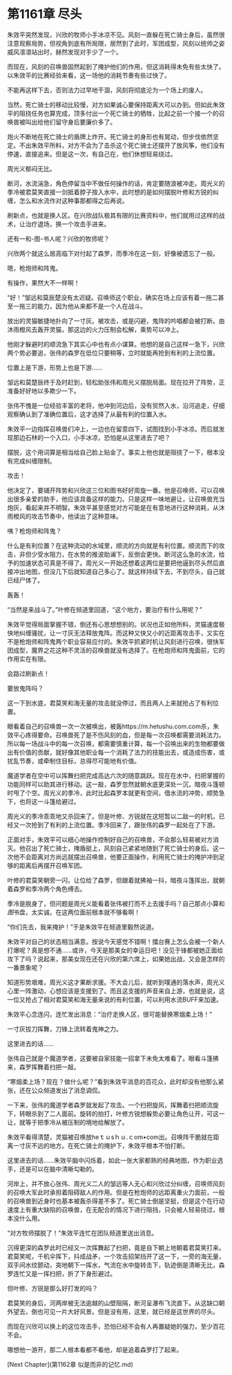 # 第1161章 尽头

朱效平突然发现，兴欣的牧师小手冰凉不见。风刻一直躲在死亡骑士身后，虽然很注意观察局势，但视角到底有所局限，居然到了此时，军团成型，风刻以统帅之姿威风凛凛站出时，赫然发现对手少了一个。

而现在，风刻的召唤兽固然起到了掩护他们的作用，但这消耗得未免有些太快了。以朱效平的比赛经验来看，这一场他的消耗节奏有些过快了。

不能再这样下去，否则法力过早地干涸，风刻将彻底沦为一个场上的废人。

当然，死亡骑士的移动比较慢，对方如果诚心要保持距离大可以办到。但如此朱效平的阻挠任务也算完成，顶多付出一个死亡骑士的牺牲，比起之前一个接一个的召唤兽被叫出给他们留守身后要廉价多了。

炮火不断地在死亡骑士的盾牌上炸开。死亡骑士的身形也有晃动，但步伐依然坚定。不出朱效平所料，对方不会为了击杀这个死亡骑士还摆开了放风筝，他们没有停速，直接追来。但是这一次，有自己在，他们休想轻易绕过。

周光义郁闷无比。

断河，水流湍急，角色停留当中不做任何操作的话，肯定要随浪被冲走。周光义的季冷被君莫笑直接一剑抵着脖子按入水中，此时想的是如何摆脱叶修和方锐的纠缠，怎么和水流作对这种事那都得之后再说。

刷新点，也就是换人区。在兴欣战队极其有限的比赛资料中，他们就用过这样的战术，让治疗退场，换一个攻击手进来。

还有一和-图-书人呢？兴欣的牧师呢？

兴欣两个就这么居高临下对付起了森罗，而季冷在这一刻，好像被遗忘了一般。

嗯，枪炮师和阵鬼。

有操作，果然大不一样啊！

“好！”邹远和莫辰楚没有太迟疑。召唤师这个职业，确实在场上应该有着一拖二甚至一拖三的能力，因为他从来都不是一个人在战斗。

放出的灵猫敏捷地扑向了一寸灰。被攻击，或是闪避，鬼阵的吟唱都会被打断。由沐雨橙风去轰开灵猫，那这边的火力压制会松解，乘势可以冲上。

他刚才躲避时的顺流急下其实心中也有点小谋算。他想的是自己这样一急下，兴欣两个势必要追，张伟的森罗在低位只要稍等，立时就能再抢到有利的上流位置。

位置上是下游，形势上也是下游……

邹远和莫楚辰终于及时赶到，轻松助张伟和周光义摆脱局面。现在拉开了阵势，正准备好好地以多欺少一下。

张伟不愧是一位经验丰富的老将，他冲到河边后，没有贸然入水，沿河追走，仔细观察确认到了准确位置后，这才选择了从最有利的位置入水。

朱效平一边指挥召唤兽们冲上，一边也在留意四下，试图找到小手冰凉。而后就发现那边石林的一个入口，小手冰凉，恐怕是从这里进去了吧？

摆脱，这个用词算是相当给自己脸上贴金了。事实上他也就是阻挠了一下，根本没有完成纠缠限制。

攻击！

他决定了，要铺开阵势和兴欣这三位和图书好好周旋一番。他是召唤师，可以召唤出很多亲爱的助手，他应该具备这样的能力。只是这样一味地避让，让召唤兽充当炮灰，看起来并不明智。朱效平甚至感觉对方可能是在有意地进行这种消耗，从沐雨橙风的攻击节奏中，他读出了这种意味。

咦？枪炮师和阵鬼？

什么是有利位置？在这种流动的水域里，顺流的方向就是有利位置。顺流而下的攻击，非但少受水阻力，在水势的推波助澜下，反倒会更快。断河这么急的水流，给予的加速状态可真是不得了。周光义一开始还想着这两位是要把他逼到尽头然后直接冲出地图，但没几下后就知道自己多心了。就这样持续下去，不到尽头，自己就已经尸体了。

轰轰！

“当然是来战斗了。”叶修在频道里回道，“这个地方，要治疗有什么用呢？”

朱效平觉得局面掌握不错，倒还有心思想想别的。状况也正如他所料，灵猫速度极快地纠缠骚扰，让一寸灰无法释放鬼阵。而这种又快又小的近距离攻击手，又实在不是枪炮师和阵鬼两个职业容易应付的。朱效平抓紧时机让风刻进行召唤，很快军团成型，魔界之花这种不灵活的召唤兽就没有选择了。在枪炮师和阵鬼面前，它的作用实在有限。

会路过刷新点！

要放鬼阵吗？

这一下到水底，君莫笑和海无量的攻击就没停过，而且两人上来就抢占了有利位置。

眼看着自己的召唤兽一次一次被唤出，被轰https://m.hetushu.com.com杀，朱效平心疼得要命。召唤兽死了是不伤风刻的血，但是每一次召唤都需要消耗法力。所以每一场战斗中的每一次召唤，都需要慎重计算，每一个召唤出来的生物都要做出有价值的贡献，就好像其他职业每一个消耗了法力的技能出去，或造成伤害，或扰乱节奏，或牵制住目标，总得尽可能地有价值。

魔道学者在空中可以挥舞扫把完成高达六次的随意跳跃。现在在水中，扫把掌握的功能同样可以助其进行移动。这一敲，森罗忽然就朝水底更深处一沉，暗夜斗篷顿时甩了个空。周光义的季冷，此时比起森罗本就更有空间，借水流的冲势，顺势急下，也将这一斗篷给避过。

周光义的季冷乖乖地又杀回来了。但是叶修、方锐就在这短暂以二敌一的时机，已经又一次抢到了有利的上流位置。季冷回来了，跟张伟的森罗一起处在了下游。

正面对手，朱效平可以细心地操作控制好自己的召唤兽，不会那么轻易被对方消灭。他召出了死亡骑士，掩盾挺上，风刻自己紧紧地随到了死亡骑士的身后。这一次他不会距离对方尚远就摆出召唤兽，他要正面操作，利用死亡骑士的掩护冲到足够的距离后再摆开召唤军团。

叶修的君莫笑朝旁一闪，让位给了森罗，但跟着就拂袖一抖，暗夜斗篷挥出，就朝着森罗和季冷两个角色缚去。

季冷是脱身了，但问题是周光义能看着张伟被打而不上去援手吗？自己那点小算和*图*书盘，太实诚，在这两位面前根本就不够看啊！

“你们先去，我来掩护！”于是朱效平在频道里毅然说道。

朱效平对自己的状态相当满意。按说今天感觉不错啊！擂台赛上怎么会被一个新人打爆呢？真是想不通……或许，今天是那美女的幸运日吧！没见于锋都被她正面给攻下了吗？说起来，那美女现在还在兴欣的第六席上，如果她出战，又会是怎样的一番景象呢？

知道形势艰难，周光义这才果断求援。不大会儿后，就听到噗通的落水声，周光义心里一阵激动，心想应该是支援到了。而且这支援的声音来自上游，也就是说，这一位又抢占了相对君莫笑和海无量来说的有利位置，可以利用水流BUFF来加速。

朱效平心念连闪，连忙发出消息：“治疗走换人区，很可能替换寒烟柔上场！”

一寸灰拔刀挥舞，刀锋上流转着鬼神之力。

这里进去的话……

张伟自己就是个魔道学者，这要被自家技能一招拿下未免太难看了。眼看斗篷拂来，森罗挥舞着扫把一敲。

“寒烟柔上场？现在？做什么呢？”看到朱效平消息的百花众，此时却没有他那么紧张，还在公众频道发出了消息调侃。

一下来，张伟的魔道学者森罗就发起了攻击。一个扫把旋风，挥舞着扫把顺流旋下，转眼杀到了二人面前。旋转的拍打，叶修方锐想躲势必要让角色让开，可这一让，就等于把季冷从被压制的境地给解放了。

朱效平看得清楚，灵猫被召唤放heｔｕsｈｕ.ｃom•com出。召唤阵干脆就在距离一寸灰不远的地方。在死亡骑士的掩护下，朱效平根本不怕打断。

这里进去的话……朱效平脑中闪烁着，如此一张大家都熟的经典地图，作为职业选手，还是可以在脑中清晰勾勒的。

河岸上，并不放心张伟、周光义二人的邹远等人无心和兴欣过分纠缠，召唤师风刻的召唤大军此时承担着阻碍敌人的作用。但是在枪炮师的远距离重火力面前，一般的召唤兽到近身时也基本被轰杀得差不多了。死亡骑士倒是坚挺，但是这个在行动速度上有重大缺陷的召唤兽，在无配合的情况下进行阻挡，只会被人轻易绕过，根本没什么用。

“对方牧师摆脱了！”朱效平连忙在团队频道里送出消息。

沉得更深的森罗此时已经又一次挥舞起了扫把，竟是自下朝上地朝着君莫笑打来。君莫笑呢，千机伞挥下，抖成战矛，一个攻击招架挡开了这一下，一旁的海无量，双手间水纹颤动，突地朝下一挥水，气流在水中旋转击下，轨迹倒是清晰无比，森罗连忙又是一挥扫把，折了下身形避过。

但叶修、方锐是那么好打发的吗？

君莫笑的身后，河两岸被无法逾越的山壁阻隔，断河呈瀑布飞流直下。从这缺口朝外望去，倒也可见一片大好风景。但是没有用，这里，就已经是这世界的尽头。

而现在兴欣可以换上的这位攻击手，恐怕已经不会有人再置疑她的强力，至少百花不会。

哪想他一游开，那二人根本看都不看他，却是追着森罗打了起来。



[Next Chapter](第1162章 似是而非的记忆.md)